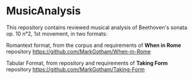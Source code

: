 # MusicAnalysis

This repository contains reviewed musical analysis of Beethoven's sonata op. 10 n°2, 1st movement, in two formats:

Romantext format, from the corpus and requirements of __When in Rome__ repository https://github.com/MarkGotham/When-in-Rome

Tabular Format, from repository and requirements of __Taking Form__ repository https://github.com/MarkGotham/Taking-Form
